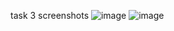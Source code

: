 task 3 screenshots
![image](https://github.com/user-attachments/assets/df08d33d-3ba7-4cae-91f3-fd20716d2333)
![image](https://github.com/user-attachments/assets/db4d5beb-ac90-40c2-a751-7a03623dede5)
